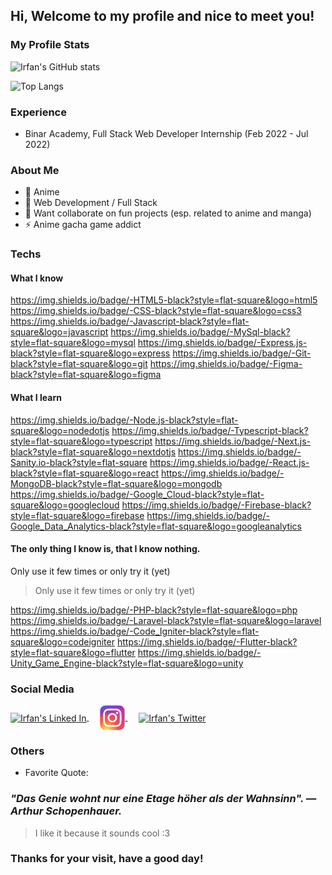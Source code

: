 ## Hi, Welcome to my profile and nice to meet you!

### My Profile Stats

![Irfan's GitHub stats](https://github-readme-stats.vercel.app/api?username=eerfunn&count_private=true&show_icons=true&bg_color=0d1117&text_color=ffffff&title_color=00ffff&icon_color=FFD700&border_color=FFD700)

<!--
### My Top Language -->

![Top Langs](https://github-readme-stats.vercel.app/api/top-langs/?username=eerfunn&layout=compact&bg_color=0d1117&text_color=ffffff&title_color=00ffff&icon_color=FFD700&border_color=FFD700)

### Experience

- Binar Academy, Full Stack Web Developer Internship (Feb 2022 - Jul 2022)

### About Me

- 💖 Anime
- 🌱 Web Development / Full Stack
- 👯 Want collaborate on fun projects (esp. related to anime and manga)
- ⚡ Anime gacha game addict

### Techs

#### What I know

https://img.shields.io/badge/-HTML5-black?style=flat-square&logo=html5
https://img.shields.io/badge/-CSS-black?style=flat-square&logo=css3
https://img.shields.io/badge/-Javascript-black?style=flat-square&logo=javascript
https://img.shields.io/badge/-MySql-black?style=flat-square&logo=mysql
https://img.shields.io/badge/-Express.js-black?style=flat-square&logo=express
https://img.shields.io/badge/-Git-black?style=flat-square&logo=git
https://img.shields.io/badge/-Figma-black?style=flat-square&logo=figma

#### What I learn

https://img.shields.io/badge/-Node.js-black?style=flat-square&logo=nodedotjs
https://img.shields.io/badge/-Typescript-black?style=flat-square&logo=typescript
https://img.shields.io/badge/-Next.js-black?style=flat-square&logo=nextdotjs
https://img.shields.io/badge/-Sanity.io-black?style=flat-square
https://img.shields.io/badge/-React.js-black?style=flat-square&logo=react
https://img.shields.io/badge/-MongoDB-black?style=flat-square&logo=mongodb
https://img.shields.io/badge/-Google_Cloud-black?style=flat-square&logo=googlecloud
https://img.shields.io/badge/-Firebase-black?style=flat-square&logo=firebase
https://img.shields.io/badge/-Google_Data_Analytics-black?style=flat-square&logo=googleanalytics

#### The only thing I know is, that I know nothing.

<p>Only use it few times or only try it (yet)</p>

> Only use it few times or only try it (yet)

https://img.shields.io/badge/-PHP-black?style=flat-square&logo=php
https://img.shields.io/badge/-Laravel-black?style=flat-square&logo=laravel
https://img.shields.io/badge/-Code_Igniter-black?style=flat-square&logo=codeigniter
https://img.shields.io/badge/-Flutter-black?style=flat-square&logo=flutter
https://img.shields.io/badge/-Unity_Game_Engine-black?style=flat-square&logo=unity

### Social Media

<a href="https://www.linkedin.com/in/irfannadabs/">
  <img align="center" alt="Irfan's Linked In" width="40px" src="https://raw.githubusercontent.com/peterthehan/peterthehan/master/assets/linkedin.svg" />
</a>
&ensp;&ensp;
<a href="https://www.instagram.com/irfannbsin/">
  <img align="center" alt="Irfan's Instagram" width="40px" src="https://raw.githubusercontent.com/eerfunn/eerfunn/main/assets/instagram.svg" />
</a>
&ensp;&ensp;
<a href="https://www.twitter.com/irfannadabs">
  <img align="center" alt="Irfan's Twitter" width="40px" src="https://raw.githubusercontent.com/peterthehan/peterthehan/master/assets/twitter.svg" />
</a>

### Others

- Favorite Quote:

### **_"Das Genie wohnt nur eine Etage höher als der Wahnsinn". — Arthur Schopenhauer._**

> I like it because it sounds cool :3

### Thanks for your visit, have a good day!

<!--
Attribution

Instagram Logo: By Instagram - Own work, Public Domain, https://commons.wikimedia.org/w/index.php?curid=48863359

-->
<!--
**eerfunn/eerfunn** is a ✨ _special_ ✨ repository because its `README.md` (this file) appears on your GitHub profile.


Here are some ideas to get you started:

- 🔭 I’m currently working on ...
- 🌱 I’m currently learning ...
- 👯 I’m looking to collaborate on ...
- 🤔 I’m looking for help with ...
- 💬 Ask me about ...
- 📫 How to reach me: ...
- 😄 Pronouns: ...
- ⚡ Fun fact: ...
- 🔭 I’m currently working on my portfolio
- 🗼 Looking for Internship oppoturnities
- ✏️ Final year Computer Science student
-->

